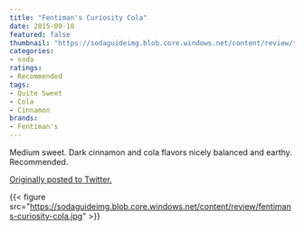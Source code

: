 ```yaml
---
title: "Fentiman's Curiosity Cola"
date: 2015-09-10
featured: false
thumbnail: "https://sodaguideimg.blob.core.windows.net/content/review/thumbs/fentimans-curiosity-cola.jpg"
categories:
- soda
ratings:
- Recommended
tags:
- Quite Sweet
- Cola
- Cinnamon
brands:
- Fentiman's
---
```


Medium sweet. Dark cinnamon and cola flavors nicely balanced and earthy. Recommended.

[Originally posted to Twitter.](https://twitter.com/Cavorter/status/641997104462753792)

{{< figure src="https://sodaguideimg.blob.core.windows.net/content/review/fentimans-curiosity-cola.jpg" >}}
